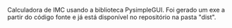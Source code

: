 Calculadora de IMC usando a biblioteca PysimpleGUI.
Foi gerado um exe a partir do código fonte e já está disponível no repositório na pasta "dist".
